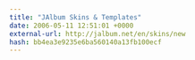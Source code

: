 ```yaml
---
title: "JAlbum Skins & Templates"
date: 2006-05-11 12:51:01 +0000
external-url: http://jalbum.net/en/skins/new
hash: bb4ea3e9235e6ba560140a13fb100ecf
---
```




